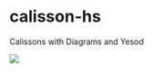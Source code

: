 calisson-hs
===========

Calissons with Diagrams and Yesod

![](https://rawgithub.com/misterbeebee/calisson-hs/master/tiling.svg)
